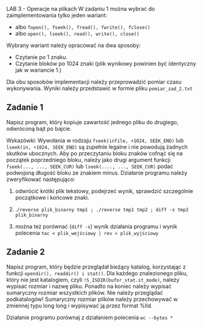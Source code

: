  LAB 3 - Operacje na plikach
W zadaniu 1 można wybrać do zaimplementowania tylko jeden wariant:

- albo `fopen(), fseek(), fread(), fwrite(), fclose()`
- albo `open(), lseek(), read(), write(), close()`

Wybrany wariant należy opracować na dwa sposoby:

- Czytanie po 1 znaku.
- Czytanie bloków po 1024 znaki (plik wynikowy powinien być identyczny jak w wariancie 1.)

Dla obu sposobów implementacji należy przeprowadzić pomiar czasu wykonywania. Wyniki należy przedstawić w formie pliku `pomiar_zad_2.txt`

## Zadanie 1 
Napisz program, który kopiuje zawartość jednego pliku do drugiego, odwróconą bajt po bajcie.

Wskazówki: Wywołania w rodzaju `fseek(infile, +1024, SEEK_END)` lub `lseek(in, +1024, SEEK_END)` są zupełnie legalne i nie powodują żadnych skutków ubocznych. Aby po przeczytaniu bloku znaków cofnąć się na początek poprzedniego bloku, należy jako drugi argument funkcji `fseek(..., ..., SEEK_CUR)` lub `lseek(...., ..., SEEK_CUR)` podać podwojoną długość bloku ze znakiem minus. Działanie programu należy zweryfikować następująco: 

1) odwrócić krótki plik tekstowy, podejrzeć wynik, sprawdzić szczególnie początkowe i końcowe znaki. 

2) .`/reverse plik_binarny tmp1 ; ./reverse tmp1 tmp2 ; diff -s tmp2 plik_binarny` 

3) można też porównać (`diff -s`) wynik działania programu i wynik polecenia `tac < plik_wejściowy | rev > plik_wyjściowy`

## Zadanie 2 
Napisz program, który będzie przeglądał bieżący katalog, korzystając z funkcji `opendir(), readdir() i stat()`. Dla każdego znalezionego pliku, który nie jest katalogiem, czyli `!S_ISDIR(bufor_stat.st_mode)`, należy wypisać rozmiar i nazwę pliku. Ponadto na koniec należy wypisać sumaryczny rozmiar wszystkich plików. Nie należy przeglądać podkatalogów! Sumaryczny rozmiar plików należy przechowywać w zmiennej typu long long i wypisywać ją przez format %lld.

Działanie programu porównaj z działaniem polecenia `wc --bytes *`